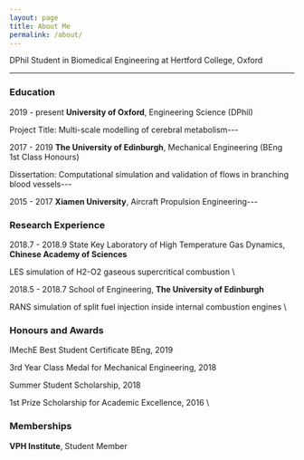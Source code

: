 ```yaml
---
layout: page
title: About Me
permalink: /about/
---
```


DPhil Student in Biomedical Engineering at Hertford College, Oxford
- - -

### Education

2019 - present   **University of Oxford**, Engineering Science (DPhil)

Project Title: Multi-scale modelling of cerebral metabolism---


2017 - 2019   **The University of Edinburgh**, Mechanical Engineering (BEng 1st Class Honours)

Dissertation: Computational simulation and validation of flows in branching blood vessels---


2015 - 2017   **Xiamen University**, Aircraft Propulsion Engineering---


### Research Experience

2018.7 - 2018.9   State Key Laboratory of High Temperature Gas Dynamics, **Chinese Academy of Sciences**

LES simulation of H2-O2 gaseous supercritical combustion
\

2018.5 - 2018.7   School of Engineering, **The University of Edinburgh**

RANS simulation of split fuel injection inside internal combustion engines
\

### Honours and Awards

IMechE Best Student Certificate BEng, 2019

3rd Year Class Medal for Mechanical Engineering, 2018

Summer Student Scholarship, 2018

1st Prize Scholarship for Academic Excellence, 2016
\

### Memberships

**VPH Institute**, Student Member
